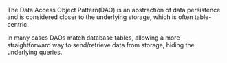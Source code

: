 The Data Access Object Pattern(DAO) is an abstraction of data persistence and is considered closer to the underlying storage,
which is often table-centric.

In many cases DAOs match database tables, allowing a more straightforward way to send/retrieve data from storage, hiding
the underlying queries.